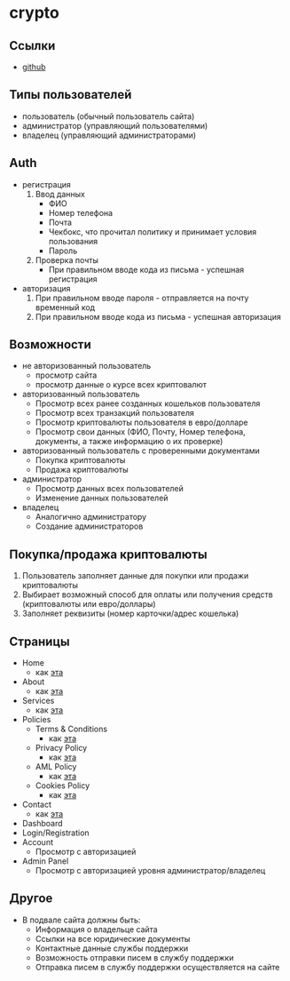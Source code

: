 # crypto

## Ссылки

- [github](https://github.com/chyVacheck/crypto)

## Типы пользователей

- пользователь (обычный пользователь сайта)
- администратор (управляющий пользователями)
- владелец (управляющий администраторами)

## Auth

- регистрация
  1. Ввод данных
     - ФИО
     - Номер телефона
     - Почта
     - Чекбокс, что прочитал политику и принимает условия пользования
     - Пароль
  2. Проверка почты
     - При правильном вводе кода из письма - успешная регистрация
- авторизация
  1. При правильном вводе пароля - отправляется на почту временный код
  2. При правильном вводе кода из письма - успешная авторизация

## Возможности

- не авторизованный пользователь
  - просмотр сайта
  - просмотр данные о курсе всех криптовалют
- авторизованный пользователь
  - Просмотр всех ранее созданных кошельков пользователя
  - Просмотр всех транзакций пользователя
  - Просмотр криптовалюты пользователя в евро/долларе
  - Просмотр свои данных (ФИО, Почту, Номер телефона, документы, а также информацию о их проверке)
- авторизованный пользователь с проверенными документами
  - Покупка криптовалюты
  - Продажа криптовалюты
- администратор
  - Просмотр данных всех пользователей
  - Изменение данных пользователей
- владелец
  - Аналогично администратору
  - Создание администраторов

## Покупка/продажа криптовалюты

1. Пользователь заполняет данные для покупки или продажи криптовалюты
2. Выбирает возможный способ для оплаты или получения средств (криптовалюты или евро/доллары)
3. Заполняет реквизиты (номер карточки/адрес кошелька)

## Страницы

- Home
  - как [эта](https://kkomisarov.wixsite.com/website)
- About
  - как [эта](https://kkomisarov.wixsite.com/website/about)
- Services
  - как [эта](https://kkomisarov.wixsite.com/website/team)
- Policies
  - Terms & Conditions
    - как [эта](https://kkomisarov.wixsite.com/website/general-5)
  - Privacy Policy
    - как [эта](https://kkomisarov.wixsite.com/website/copy-of-terms-conditions)
  - AML Policy
    - как [эта](https://kkomisarov.wixsite.com/website/copy-of-privacy-policy)
  - Cookies Policy
    - как [эта](https://kkomisarov.wixsite.com/website/copy-of-aml-policy)
- Contact
  - как [эта](https://kkomisarov.wixsite.com/website/contact)
- Dashboard
- Login/Registration
- Account
  - Просмотр с авторизацией
- Admin Panel
  - Просмотр с авторизацией уровня администратор/владелец

## Другое

- В подвале сайта должны быть:
  - Информация о владельце сайта
  - Ссылки на все юридические документы
  - Контактные данные службы поддержки
  - Возможность отправки писем в службу поддержки
  - Отправка писем в службу поддержки осуществляется на сайте
